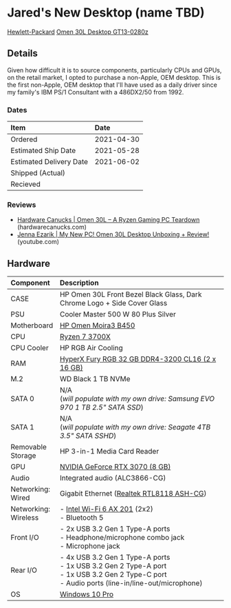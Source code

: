 # Jared's New Desktop (name TBD)

[Hewlett-Packard][hp] [Omen 30L Desktop GT13-0280z][computer]

## Details 

Given how difficult it is to source components, particularly CPUs and GPUs, on the retail market, I opted to purchase a non-Apple, OEM desktop. This is the first non-Apple, OEM desktop that I'll have used as a daily driver since my family's IBM PS/1 Consultant with a 486DX2/50 from 1992.

### Dates

| Item                    | Date       |
| :---------------------- | :--------- |
| Ordered                 | 2021-04-30 |
| Estimated Ship Date     | 2021-05-28 |
| Estimated Delivery Date | 2021-06-02 |
| Shipped (Actual)        |            |
| Recieved                |            |

### Reviews

- [Hardware Canucks | Omen 30L – A Ryzen Gaming PC Teardown][hcreview] (hardwarecanucks.com)
- [Jenna Ezarik | My New PC! Omen 30L Desktop Unboxing + Review!][jennareview] (youtube.com)

## Hardware 

| Component                 | Description                                                                                                                                              |
| :------------------------ | :------------------------------------------------------------------------------------------------------------------------------------------------------- |
| CASE                      | HP Omen 30L Front Bezel Black Glass, Dark Chrome Logo + Side Cover Glass                                                                                 |
| PSU                       | Cooler Master 500 W 80 Plus Silver                                                                                                                       |
| Motherboard               | [HP Omen Moira3 B450][mobo]                                                                                                                              |
| CPU                       | [Ryzen 7 3700X][cpu]                                                                                                                                     |
| CPU Cooler                | HP RGB Air Cooling                                                                                                                                       |
| RAM                       | [HyperX Fury RGB 32 GB DDR4-3200 CL16 (2 x 16 GB)][ram]                                                                                                  |
| M.2                       | WD Black 1 TB NVMe                                                                                                                                       |
| SATA 0                    | N/A <br> (_will populate with my own drive: Samsung EVO 970 1 TB 2.5" SATA SSD_)                                                                         |
| SATA 1                    | N/A <br> (_will populate with my own drive: Seagate 4TB 3.5" SATA SSHD_)                                                                                 |
| Removable <br> Storage    | HP 3-in-1 Media Card Reader                                                                                                                              |
| GPU                       | [NVIDIA GeForce RTX 3070 (8 GB)][gpu]                                                                                                                    |
| Audio                     | Integrated audio (ALC3866-CG)                                                                                                                            |
| Networking: <br> Wired    | Gigabit Ethernet ([Realtek RTL8118 ASH-CG][eth])                                                                                                         |
| Networking: <br> Wireless | - [Intel Wi-Fi 6 AX 201][wifi] (2x2) <br> - Bluetooth 5                                                                                                  |
| Front I/O                 | - 2x USB 3.2 Gen 1 Type-A ports <br> - Headphone/microphone combo jack <br> - Microphone jack                                                            |
| Rear I/O                  | - 4x USB 3.2 Gen 1 Type-A ports <br> - 1x USB 3.2 Gen 2 Type-A port <br> - 1x USB 3.2 Gen 2 Type-C port <br> - Audio ports (line-in/line-out/microphone) |
| OS                        | [Windows 10 Pro][win10pro]                                                                                                                               |

[computer]: https://www.hp.com/us-en/shop/pdp/omen-30l-desktop-gt13-0280z-1a227av-1
[cpu]: https://www.amd.com/en/products/cpu/amd-ryzen-7-3700x
[eth]: https://www.realtek.com/en/products/communications-network-ics/item/rtl8118as
[gpu]: https://www.nvidia.com/en-us/geforce/graphics-cards/30-series/rtx-3070/
[hcreview]: https://hardwarecanucks.com/pc-builds/hp-omen-30l-review/
[hp]: https://www.hp.com/
[jennareview]: https://youtu.be/kFdBurGcxJg
[mobo]: https://support.hp.com/us-en/document/c06611431
[ram]: https://www.hyperxgaming.com/unitedstates/us/memory/fury-ddr4-rgb
[wifi]: https://ark.intel.com/content/www/us/en/ark/products/130293/intel-wi-fi-6-ax201-gig.html
[win10pro]: https://www.microsoft.com/en-us/windowsforbusiness/windows-10-pro
